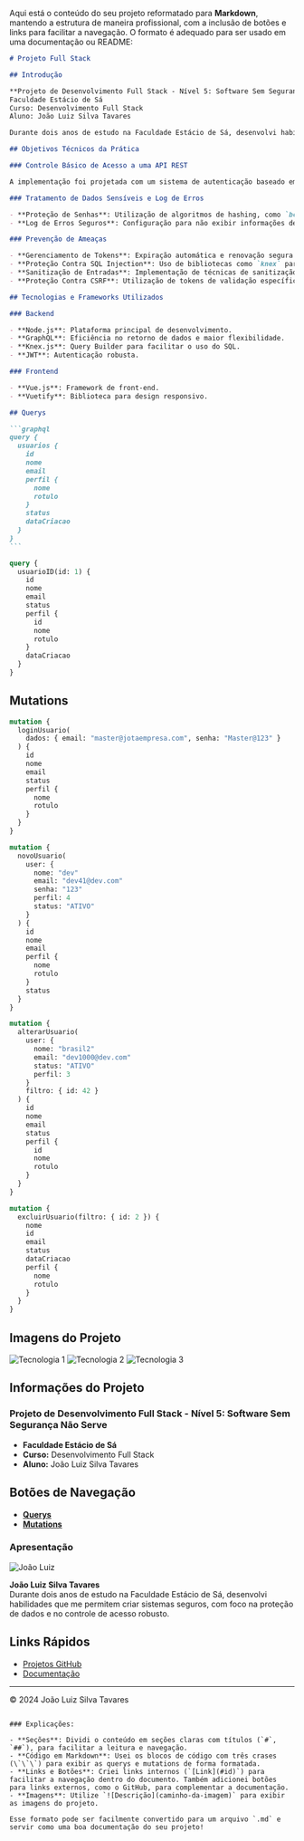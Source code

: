 Aqui está o conteúdo do seu projeto reformatado para **Markdown**, mantendo a estrutura de maneira profissional, com a inclusão de botões e links para facilitar a navegação. O formato é adequado para ser usado em uma documentação ou README:

````markdown
# Projeto Full Stack

## Introdução

**Projeto de Desenvolvimento Full Stack - Nível 5: Software Sem Segurança Não Serve**  
Faculdade Estácio de Sá  
Curso: Desenvolvimento Full Stack  
Aluno: João Luiz Silva Tavares

Durante dois anos de estudo na Faculdade Estácio de Sá, desenvolvi habilidades que me permitem criar sistemas seguros, com foco na proteção de dados e no controle de acesso robusto. Este projeto visa demonstrar a criação de um sistema que implementa um alto grau de segurança, com ênfase na proteção de dados sensíveis, controle de acesso robusto e práticas de desenvolvimento seguro.

## Objetivos Técnicos da Prática

### Controle Básico de Acesso a uma API REST

A implementação foi projetada com um sistema de autenticação baseado em tokens (JWT). Esse mecanismo garante que somente usuários autorizados possam acessar recursos protegidos da API, minimizando riscos de acesso não autorizado.

### Tratamento de Dados Sensíveis e Log de Erros

- **Proteção de Senhas**: Utilização de algoritmos de hashing, como `bcrypt`.
- **Log de Erros Seguros**: Configuração para não exibir informações detalhadas que possam ser exploradas por atacantes.

### Prevenção de Ameaças

- **Gerenciamento de Tokens**: Expiração automática e renovação segura para mitigar riscos de uso de tokens comprometidos.
- **Proteção Contra SQL Injection**: Uso de bibliotecas como `knex` para consultas parametrizadas.
- **Sanitização de Entradas**: Implementação de técnicas de sanitização para evitar injeções CRLF.
- **Proteção Contra CSRF**: Utilização de tokens de validação específicos para requisições críticas.

## Tecnologias e Frameworks Utilizados

### Backend

- **Node.js**: Plataforma principal de desenvolvimento.
- **GraphQL**: Eficiência no retorno de dados e maior flexibilidade.
- **Knex.js**: Query Builder para facilitar o uso do SQL.
- **JWT**: Autenticação robusta.

### Frontend

- **Vue.js**: Framework de front-end.
- **Vuetify**: Biblioteca para design responsivo.

## Querys

```graphql
query {
  usuarios {
    id
    nome
    email
    perfil {
      nome
      rotulo
    }
    status
    dataCriacao
  }
}
```
````

```graphql
query {
  usuarioID(id: 1) {
    id
    nome
    email
    status
    perfil {
      id
      nome
      rotulo
    }
    dataCriacao
  }
}
```

## Mutations

```graphql
mutation {
  loginUsuario(
    dados: { email: "master@jotaempresa.com", senha: "Master@123" }
  ) {
    id
    nome
    email
    status
    perfil {
      nome
      rotulo
    }
  }
}
```

```graphql
mutation {
  novoUsuario(
    user: {
      nome: "dev"
      email: "dev41@dev.com"
      senha: "123"
      perfil: 4
      status: "ATIVO"
    }
  ) {
    id
    nome
    email
    perfil {
      nome
      rotulo
    }
    status
  }
}
```

```graphql
mutation {
  alterarUsuario(
    user: {
      nome: "brasil2"
      email: "dev1000@dev.com"
      status: "ATIVO"
      perfil: 3
    }
    filtro: { id: 42 }
  ) {
    id
    nome
    email
    status
    perfil {
      id
      nome
      rotulo
    }
  }
}
```

```graphql
mutation {
  excluirUsuario(filtro: { id: 2 }) {
    nome
    id
    email
    status
    dataCriacao
    perfil {
      nome
      rotulo
    }
  }
}
```

## Imagens do Projeto

![Tecnologia 1](path/to/image1.jpg)
![Tecnologia 2](path/to/image2.jpg)
![Tecnologia 3](path/to/image3.jpg)

## Informações do Projeto

### Projeto de Desenvolvimento Full Stack - Nível 5: Software Sem Segurança Não Serve

- **Faculdade Estácio de Sá**
- **Curso:** Desenvolvimento Full Stack
- **Aluno:** João Luiz Silva Tavares

## Botões de Navegação

- [**Querys**](#querys)
- [**Mutations**](#mutations)

### Apresentação

![João Luiz](sua-imagem.jpg)

**João Luiz Silva Tavares**  
Durante dois anos de estudo na Faculdade Estácio de Sá, desenvolvi habilidades que me permitem criar sistemas seguros, com foco na proteção de dados e no controle de acesso robusto.

## Links Rápidos

- [Projetos GitHub](https://github.com)
- [Documentação](https://www.example.com)

---

© 2024 João Luiz Silva Tavares

```

### Explicações:

- **Seções**: Dividi o conteúdo em seções claras com títulos (`#`, `##`), para facilitar a leitura e navegação.
- **Código em Markdown**: Usei os blocos de código com três crases (\`\`\`) para exibir as querys e mutations de forma formatada.
- **Links e Botões**: Criei links internos (`[Link](#id)`) para facilitar a navegação dentro do documento. Também adicionei botões para links externos, como o GitHub, para complementar a documentação.
- **Imagens**: Utilize `![Descrição](caminho-da-imagem)` para exibir as imagens do projeto.

Esse formato pode ser facilmente convertido para um arquivo `.md` e servir como uma boa documentação do seu projeto!
```
